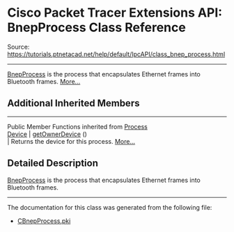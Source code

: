 # Cisco Packet Tracer Extensions API: BnepProcess Class Reference

Source: https://tutorials.ptnetacad.net/help/default/IpcAPI/class_bnep_process.html

---

[BnepProcess](class_bnep_process.html "BnepProcess is the process that encapsulates Ethernet frames into Bluetooth frames.") is the process that encapsulates Ethernet frames into Bluetooth frames. [More...](class_bnep_process.html#details)

##  Additional Inherited Members  
  
---  
Public Member Functions inherited from [Process](class_process.html)  
[Device](class_device.html) | [getOwnerDevice](class_process.html#a9cc34f553b0325e0f4074301fd36b77b) ()  
| Returns the device for this process. [More...](class_process.html#a9cc34f553b0325e0f4074301fd36b77b)  
  
  
## Detailed Description

[BnepProcess](class_bnep_process.html "BnepProcess is the process that encapsulates Ethernet frames into Bluetooth frames.") is the process that encapsulates Ethernet frames into Bluetooth frames. 

* * *

The documentation for this class was generated from the following file:

  * [CBnepProcess.pki](_c_bnep_process_8pki.html)


